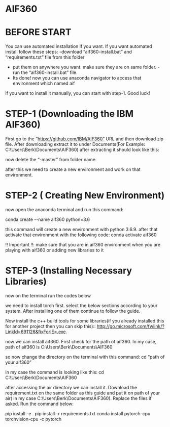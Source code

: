 # AIF360

# BEFORE START
You can use automated installation if you want. If you want automated install follow these steps:
-download “aif360-install.bat” and “requirements.txt” file from this folder
- put them on anywhere you want. make sure they are on same folder.
-run the “aif360-install.bat” file.
- Its done! now you can use anaconda navigator to access that environment which named aif

if you want to install it manually, you can start with step-1. Good luck!

# STEP-1 (Downloading the IBM AIF360)
First go to the “https://github.com/IBM/AIF360” URL and then download zip file. After downloading extract it to under Documents(For Example: C:\Users\Berk\Documents\AIF360) after extracting it should look like this:


now delete the “-master” from folder name.

after this we need to create a new environment and work on that environment.

# STEP-2 ( Creating New Environment)
now open the anaconda terminal and run this command:

conda create --name aif360 python=3.6

this command will create a new environment with python 3.6.9.
after that activate that environment with the following code:
conda activate aif360

!! Important !!: make sure that you are in aif360 environment when you are playing with aif360 or adding new libraries to it

# STEP-3 (Installing Necessary Libraries)

now on the terminal run the codes below

we need to install torch first. select the below sections according to your system. After installing one of them continue to follow the guide.


Now install the c++ build tools for some libraries(if you already installed this for another project then you can skip this)::
http://go.microsoft.com/fwlink/?LinkId=691126&fixForIE=.exe.



now we can install aif360. First check for the path of aif360. In my case, path of aif360 is C:\Users\Berk\Documents\AIF360


so now change the directory on the terminal with this command:
cd “path of your aif360”

in my case the command is looking like this:
cd C:\Users\Berk\Documents\AIF360

after accessing the air directory we can install it. Download the requirement.txt on the same folder as this guide and put it on path of your air( in my case C:\Users\Berk\Documents\AIF360). Replace the files if asked. Run the command below:

pip install -e .
pip install -r requirements.txt
conda install pytorch-cpu torchvision-cpu -c pytorch




